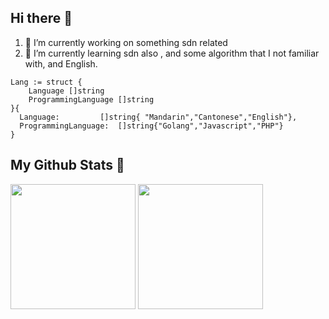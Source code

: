 

## Hi there 👋
1. 🔭 I’m currently working on something sdn related
2. 🌱 I’m currently learning sdn also , and some algorithm that I not familiar with, and English.
```golang
Lang := struct {
	Language []string
	ProgrammingLanguage []string
}{
  Language: 		[]string{ "Mandarin","Cantonese","English"},
  ProgrammingLanguage:  []string{"Golang","Javascript","PHP"}
}
```

## My Github Stats 🔭
<p align="left">
<img height="200" src="https://github-readme-stats.vercel.app/api?username=jackyczj&show_icons=true&theme=nord&include_all_commits=true" />
<img height="200"  src="https://github-readme-stats.vercel.app/api/top-langs/?username=jackyczj&hide=html,css&theme=nord">
</p>
<!--
**JackyCZJ/JackyCZJ** is a ✨ _special_ ✨ repository because its `README.md` (this file) appears on your GitHub profile.

Here are some ideas to get you started:

- 🔭 I’m currently working on ...
- 🌱 I’m currently learning ...
- 👯 I’m looking to collaborate on ...
- 🤔 I’m looking for help with ...
- 💬 Ask me about ...
- 📫 How to reach me: ...
- 😄 Pronouns: ...
- ⚡ Fun fact: ...
-->
